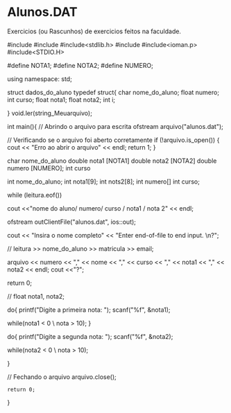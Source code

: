 # Alunos.DAT
Exercicios (ou Rascunhos) de exercicios feitos na faculdade.

#include<iostream>
#include<stdlib>
#include<stdlib.h>
#include<fstream>
#include<ioman.p>
#include<STDIO.H>

#define NOTA1;
#define NOTA2;
#define NUMERO;

using namespace: std;




struct dados_do_aluno
typedef struct{
 char nome_do_aluno;
 float numero;
 int curso;
 float nota1;
 float nota2;
 int i;

}
void.ler(string_Meuarquivo);



int main(){
 // Abrindo o arquivo para escrita
    ofstream arquivo("alunos.dat");
 
 // Verificando se o arquivo foi aberto corretamente
     if (!arquivo.is_open()) {
     cout << "Erro ao abrir o arquivo" << endl;
     return 1;
     }

char nome_do_aluno 
double nota1 [NOTA1]
double nota2 [NOTA2]
double numero [NUMERO];
int curso

int nome_do_aluno;
int nota1[9];
int nots2[8];
int numero[]
int curso;

while (leitura.eof())

cout <<"nome do aluno/ numero/ curso / nota1 / nota 2" << endl;

ofstream outClientFile("alunos.dat", ios::out);

cout << "Insira o nome completo" << "Enter end-of-file to end input. \n?";


// leitura >> nome_do_aluno >> matricula >> email;

arquivo << numero << "," << nome << "," << curso << "," << nota1 << "," << nota2 << endl;
cout <<"?";


return 0;

//
float nota1, nota2;

do{
printf("Digite a primeira nota: ");
scanf("%f", &nota1);

while(nota1 < 0 \\ nota > 10);
}

do{
printf("Digite a segunda nota: ");
scanf("%f", &nota2);

while(nota2 < 0 \\ nota > 10);

}

  
  // Fechando o arquivo
    arquivo.close();
    
    return 0;

}


